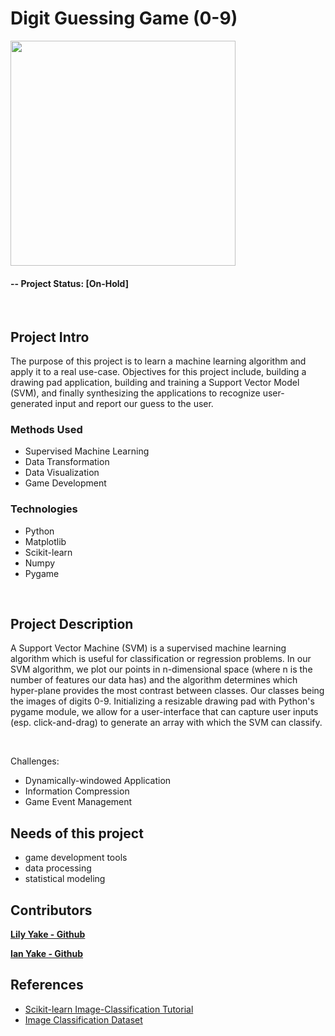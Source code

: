 # Digit Guessing Game (0-9)
<img src="https://encrypted-tbn0.gstatic.com/images?q=tbn%3AANd9GcTLgEdvcHEpKCqWq5gbJ2A4l-eUzka6_LJNsQ&usqp=CAU" width="360"/>

<br>

#### -- Project Status: [On-Hold]

<br>

## Project Intro
The purpose of this project is to learn a machine learning algorithm and apply it to a real use-case. Objectives for this project include, building a drawing pad application, building and training a Support Vector Model (SVM), and finally synthesizing the applications to recognize user-generated input and report our guess to the user.
<br>

### Methods Used
* Supervised Machine Learning
* Data Transformation
* Data Visualization
* Game Development

### Technologies
* Python
* Matplotlib
* Scikit-learn
* Numpy
* Pygame

<br>

## Project Description
A Support Vector Machine (SVM) is a supervised machine learning algorithm which is useful for classification or regression problems. In our SVM algorithm, we plot our points in n-dimensional space (where n is the number of features our data has) and the algorithm determines which hyper-plane provides the most contrast between classes. Our classes being the images of digits 0-9. Initializing a resizable drawing pad with Python's pygame module, we allow for a user-interface that can capture user inputs (esp. click-and-drag) to generate an array with which the SVM can classify. 

<br>

Challenges:
- Dynamically-windowed Application
- Information Compression
- Game Event Management

## Needs of this project

- game development tools
- data processing
- statistical modeling

## Contributors

**[Lily Yake - Github](https://github.com/l-yake)**

**[Ian Yake - Github](https://github.com/IYake)**

## References
- [Scikit-learn Image-Classification Tutorial](https://scikit-learn.org/stable/auto_examples/classification/plot_digits_classification.html)
- [Image Classification Dataset](https://scikit-learn.org/stable/auto_examples/classification/plot_digits_classification.html#sphx-glr-download-auto-examples-classification-plot-digits-classification-py)
